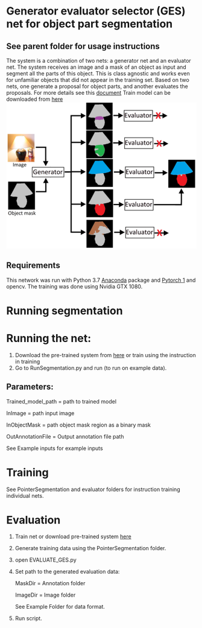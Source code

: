 # Generator evaluator selector (GES) net for object part segmentation
## See parent folder for usage instructions  

The system is a combination of two nets: a generator net and an evaluator net. The system receives an image and a mask of an object as input
and segment all the parts of this object.  This is class agnostic and works even for unfamiliar objects that did not appear in the training set.
Based on two nets, one generate a proposal for object parts, and another evaluates the proposals.
For more details see this [document](https://arxiv.org/pdf/1908.09108.pdf) 
Train model can be downloaded from [here](https://drive.google.com/file/d/1eA_zc9GtXbGMjqp7Ok64a7yWrZFq1RFu/view?usp=sharing)
![](Figure1.png)
## Requirements
This network was run with Python 3.7  [Anaconda](https://www.anaconda.com/download/) package and [Pytorch 1](https://pytorch.org/) and opencv. The training was done using Nvidia GTX 1080.

# Running segmentation
# Running the net:
1. Download the pre-trained system from [here](https://drive.google.com/file/d/1eA_zc9GtXbGMjqp7Ok64a7yWrZFq1RFu/view?usp=sharing) or train using the instruction in training
2. Go to RunSegmentation.py and run (to run on example data).

## Parameters:
Trained_model_path = path to trained model

InImage = path input image

InObjectMask = path object mask region as a binary mask

OutAnnotationFile = Output annotation file path

See Example inputs for example inputs



# Training 
See PointerSegmentation and evaluator folders for instruction training individual nets.  

# Evaluation
1. Train net or download pre-trained system [here](https://drive.google.com/file/d/1eA_zc9GtXbGMjqp7Ok64a7yWrZFq1RFu/view?usp=sharing)
2. Generate training data using the PointerSegmentation folder.
3. open EVALUATE_GES.py
4. Set path to the generated evaluation data:
   
   MaskDir =  Annotation folder 
   
   ImageDir =  Image folder
   
   See Example Folder for data format.
5. Run script.
